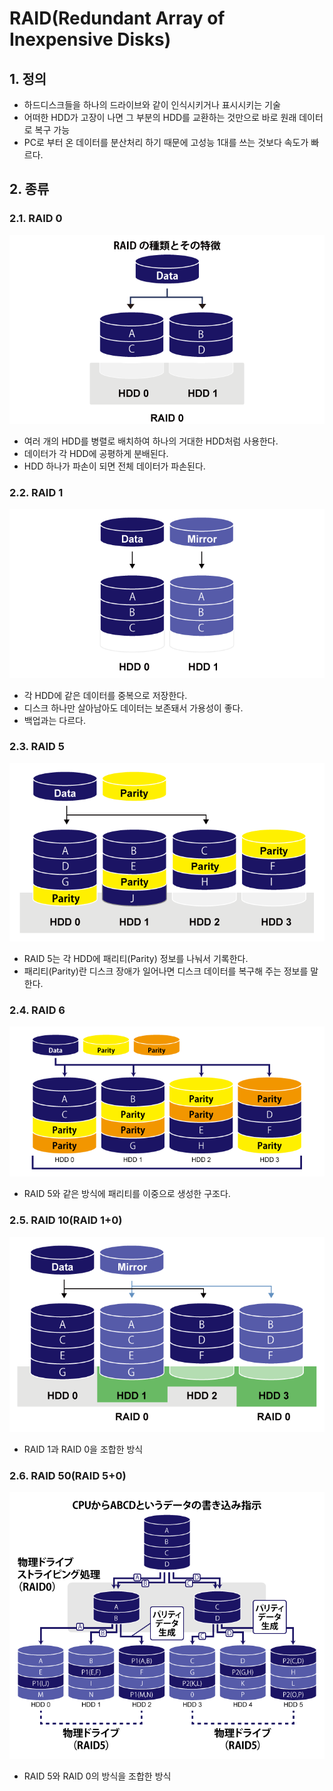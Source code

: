 # RAID(Redundant Array of Inexpensive Disks)
## 1. 정의
- 하드디스크들을 하나의 드라이브와 같이 인식시키거나 표시시키는 기술
- 어떠한 HDD가 고장이 나면 그 부분의 HDD를 교환하는 것만으로 바로 원래 데이터로 복구 가능
- PC로 부터 온 데이터를 분산처리 하기 때문에 고성능 1대를 쓰는 것보다 속도가 빠르다.

## 2. 종류
### 2.1. RAID 0
![image](./image/raid/1.png)<br/>
- 여러 개의 HDD를 병렬로 배치하여 하나의 거대한 HDD처럼 사용한다.
- 데이터가 각 HDD에 공평하게 분배된다.
- HDD 하나가 파손이 되면 전체 데이터가 파손된다.
### 2.2. RAID 1
![image](./image/raid/2.png)<br/>
 - 각 HDD에 같은 데이터를 중복으로 저장한다.
 - 디스크 하나만 살아남아도 데이터는 보존돼서 가용성이 좋다.
 - 백업과는 다르다.

### 2.3. RAID 5
![image](./image/raid/3.png)<br/>
- RAID 5는 각 HDD에 패리티(Parity) 정보를 나눠서 기록한다.
- 패리티(Parity)란 디스크 장애가 일어나면 디스크 데이터를 복구해 주는 정보를 말한다.

### 2.4. RAID 6
![image](./image/raid/4.png)<br/>
- RAID 5와 같은 방식에 패리티를 이중으로 생성한 구조다.

### 2.5. RAID 10(RAID 1+0)
![image](./image/raid/5.png)<br/>
- RAID 1과 RAID 0을 조합한 방식

### 2.6. RAID 50(RAID 5+0)
![image](./image/raid/6.png)<br/>
- RAID 5와 RAID 0의 방식을 조합한 방식